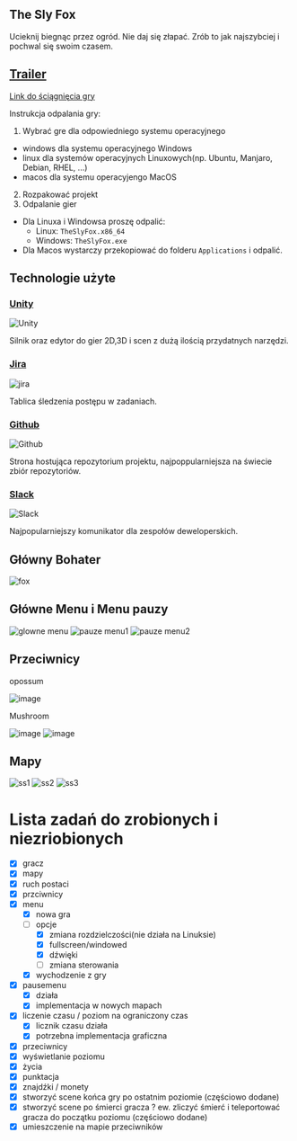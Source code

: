 ## The Sly Fox

Ucieknij biegnąc przez ogród. 
Nie daj się złapać.
Zrób to jak najszybciej i pochwal się swoim czasem.

[Trailer](https://user-images.githubusercontent.com/45484392/133633744-38a8dd18-8473-4097-ba4c-912072ff45c9.mp4)
---


[Link do ściągnięcia gry](https://github.com/Caraczan/TheSlyFox/releases/tag/Beta-1)

Instrukcja odpalania gry: 
1. Wybrać gre dla odpowiedniego systemu operacyjnego
  - windows dla systemu operacyjnego Windows
  - linux dla systemów operacyjnych Linuxowych(np. Ubuntu, Manjaro, Debian, RHEL, ...) 
  - macos dla  systemu operacyjengo MacOS
2. Rozpakować projekt
3. Odpalanie gier
  - Dla Linuxa i Windowsa proszę odpalić:
    - Linux: `TheSlyFox.x86_64`
    - Windows: `TheSlyFox.exe`
  - Dla Macos wystarczy przekopiować do folderu `Applications` i odpalić.

## Technologie użyte

### [Unity](https://unity.com/)
![Unity](https://upload.wikimedia.org/wikipedia/commons/thumb/1/19/Unity_Technologies_logo.svg/264px-Unity_Technologies_logo.svg.png)

Silnik oraz edytor do gier 2D,3D i scen z dużą ilością przydatnych narzędzi.

### [Jira](https://www.atlassian.com/software/jira)
![jira](https://upload.wikimedia.org/wikipedia/commons/thumb/4/4a/Jira_Software%402x-blue.png/375px-Jira_Software%402x-blue.png)

Tablica śledzenia postępu w zadaniach.

### [Github](https://github.com/)
![Github](https://upload.wikimedia.org/wikipedia/commons/thumb/2/29/GitHub_logo_2013.svg/356px-GitHub_logo_2013.svg.png)

Strona hostująca repozytorium projektu, najpoppularniejsza na świecie zbiór repozytoriów.

### [Slack](https://slack.com/intl/en-pl/)
![Slack](https://upload.wikimedia.org/wikipedia/commons/thumb/b/b9/Slack_Technologies_Logo.svg/330px-Slack_Technologies_Logo.svg.png)

Najpopularniejszy komunikator dla zespołów deweloperskich.

## Główny Bohater
![fox](https://user-images.githubusercontent.com/45484392/133621613-4885d7cc-298d-4dda-a3f4-c9c6668ebf3b.png)


## Główne Menu i Menu pauzy
![glowne menu](https://user-images.githubusercontent.com/39299737/133623845-c1664ce8-9bdb-422f-ad63-3e8ba58e34fe.png)
![pauze menu1](https://user-images.githubusercontent.com/39299737/133623883-6b885587-bbe9-4a87-8618-04bf27f4f034.png)
![pauze menu2](https://user-images.githubusercontent.com/39299737/133623896-ac8f2e98-0f35-42e3-a899-b68b45ec7784.png)



## Przeciwnicy
opossum

![image](https://user-images.githubusercontent.com/39299737/133622864-bc5e792f-88b3-4152-b28e-21aa6cdb5811.png)

Mushroom

![image](https://user-images.githubusercontent.com/39299737/133622715-3f8f9072-279c-444f-a12e-4ab281604be0.png)
![image](https://user-images.githubusercontent.com/39299737/133622773-72922ba7-4d2f-4a31-a57b-254236b0cc49.png)

## Mapy

![ss1](https://user-images.githubusercontent.com/74363511/133623254-6bd7881c-a6b4-4f1a-83f2-b2890a02e9ea.png)
![ss2](https://user-images.githubusercontent.com/74363511/133623296-88cc0902-fce0-435a-8fef-c1efa77b5895.png)
![ss3](https://user-images.githubusercontent.com/74363511/133623303-26b0d4cb-9bd8-4855-a2b6-a752e392cd6e.png)

# Lista zadań do zrobionych i niezriobionych
- [x] gracz
- [x] mapy
- [x] ruch postaci
- [x] przciwnicy    
- [x] menu
	- [x] nowa gra
	- [ ] opcje
		- [x] zmiana rozdzielczości(nie działa na Linuksie)
		- [x] fullscreen/windowed
		- [x] dźwięki
		- [ ] zmiana sterowania
	- [x] wychodzenie z gry
- [x] pausemenu
	- [x] działa
	- [x] implementacja w nowych mapach
- [x] liczenie czasu / poziom na ograniczony czas
	- [x] licznik czasu działa
	- [x] potrzebna implementacja graficzna
- [x] przeciwnicy
- [x] wyświetlanie poziomu
- [x] życia
- [x] punktacja
- [x] znajdźki / monety
- [x] stworzyć scene końca gry po ostatnim poziomie (częściowo dodane)
- [x] stworzyć scene po śmierci gracza ? ew. zliczyć śmierć i teleportować gracza do początku poziomu (częściowo dodane)
- [x] umieszczenie na mapie przeciwników
